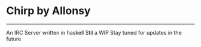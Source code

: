 # Chirp by Allonsy
---
An IRC Server written in haskell
Stil a WIP
Stay tuned for updates in the future
